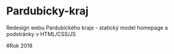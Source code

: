 # Pardubicky-kraj
Redesign webu Pardubického kraje - statický model homepage a podstránky v HTML/CSS/JS

#Rok 2018
